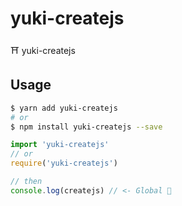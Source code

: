 # yuki-createjs
⛩  yuki-createjs

## Usage

```bash
$ yarn add yuki-createjs
# or
$ npm install yuki-createjs --save
```

```js
import 'yuki-createjs'
// or
require('yuki-createjs')

// then
console.log(createjs) // <- Global 🍻
```
